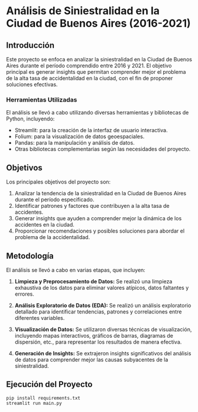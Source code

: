 Análisis de Siniestralidad en la Ciudad de Buenos Aires (2016-2021)
===================================================================

Introducción
------------

Este proyecto se enfoca en analizar la siniestralidad en la Ciudad de Buenos Aires durante el período comprendido entre 2016 y 2021. El objetivo principal es generar insights que permitan comprender mejor el problema de la alta tasa de accidentalidad en la ciudad, con el fin de proponer soluciones efectivas.

### Herramientas Utilizadas

El análisis se llevó a cabo utilizando diversas herramientas y bibliotecas de Python, incluyendo:

*   Streamlit: para la creación de la interfaz de usuario interactiva.
*   Folium: para la visualización de datos geoespaciales.
*   Pandas: para la manipulación y análisis de datos.
*   Otras bibliotecas complementarias según las necesidades del proyecto.

Objetivos
---------

Los principales objetivos del proyecto son:

1.  Analizar la tendencia de la siniestralidad en la Ciudad de Buenos Aires durante el período especificado.
2.  Identificar patrones y factores que contribuyen a la alta tasa de accidentes.
3.  Generar insights que ayuden a comprender mejor la dinámica de los accidentes en la ciudad.
4.  Proporcionar recomendaciones y posibles soluciones para abordar el problema de la accidentalidad.

Metodología
-----------

El análisis se llevó a cabo en varias etapas, que incluyen:


    
1.  **Limpieza y Preprocesamiento de Datos:** Se realizó una limpieza exhaustiva de los datos para eliminar valores atípicos, datos faltantes y errores.
    
2.  **Análisis Exploratorio de Datos (EDA):** Se realizó un análisis exploratorio detallado para identificar tendencias, patrones y correlaciones entre diferentes variables.
    
3.  **Visualización de Datos:** Se utilizaron diversas técnicas de visualización, incluyendo mapas interactivos, gráficos de barras, diagramas de dispersión, etc., para representar los resultados de manera efectiva.
    
4.  **Generación de Insights:** Se extrajeron insights significativos del análisis de datos para comprender mejor las causas subyacentes de la siniestralidad.
    

Ejecución del Proyecto
----------------------
`pip install requirements.txt`<br/>
`streamlit run main.py`
